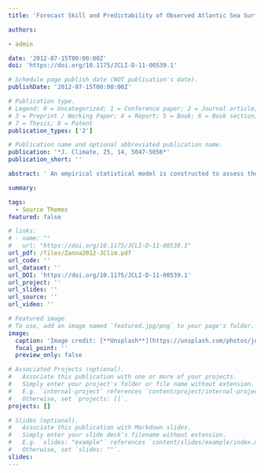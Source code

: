 ```yaml
---
title: 'Forecast Skill and Predictability of Observed Atlantic Sea Surface Temperatures'

authors:

- admin

date: '2012-07-15T00:00:00Z'
doi: 'https://doi.org/10.1175/JCLI-D-11-00539.1'

# Schedule page publish date (NOT publication's date).
publishDate: '2012-07-15T00:00:00Z'

# Publication type.
# Legend: 0 = Uncategorized; 1 = Conference paper; 2 = Journal article;
# 3 = Preprint / Working Paper; 4 = Report; 5 = Book; 6 = Book section;
# 7 = Thesis; 8 = Patent
publication_types: ['2']

# Publication name and optional abbreviated publication name.
publication: '*J. Climate, 25, 14, 5047-5056*'
publication_short: ''

abstract: ' An empirical statistical model is constructed to assess the forecast skill and the linear predictability of Atlantic Ocean sea surface temperature (SST) variability. Linear inverse modeling (LIM) is used to build a dynamically based statistical model using observed Atlantic SST anomalies between latitudes 20°S and 66°N from 1870 to 2009. LIM allows one to fit a multivariate red-noise model to the observed annually averaged SST anomalies and to test it. Forecast skill is assessed and is shown to be O(3–5 yr). After a few years, the skill is greatly reduced, especially in the subpolar region. In the stable dynamical system determined by LIM, skill of annual average SST anomalies arises from four damped eigenmodes. The four eigenmodes are shown to be relevant in particular for the optimal growth events of SST variance, with a pattern reminiscent of the low-frequency mode of variability, and in general for the predictability and variability of Atlantic SSTs on interannual time scales. LIM might serve as a useful benchmark for interannual and decadal forecasts of SST anomalies that are based on numerical models.'

summary: 

tags:
  - Source Themes
featured: false

# links:
# - name: ""
#   url: "https://doi.org/10.1175/JCLI-D-11-00539.1"
url_pdf: /files/Zanna2012-JClim.pdf
url_code: ''
url_dataset: ''
url_DOI: 'https://doi.org/10.1175/JCLI-D-11-00539.1'
url_project: ''
url_slides: ''
url_source: ''
url_video: ''

# Featured image
# To use, add an image named `featured.jpg/png` to your page's folder.
image:
  caption: 'Image credit: [**Unsplash**](https://unsplash.com/photos/jdD8gXaTZsc)'
  focal_point: ''
  preview_only: false

# Associated Projects (optional).
#   Associate this publication with one or more of your projects.
#   Simply enter your project's folder or file name without extension.
#   E.g. `internal-project` references `content/project/internal-project/index.md`.
#   Otherwise, set `projects: []`.
projects: []

# Slides (optional).
#   Associate this publication with Markdown slides.
#   Simply enter your slide deck's filename without extension.
#   E.g. `slides: "example"` references `content/slides/example/index.md`.
#   Otherwise, set `slides: ""`.
slides:
---
```



